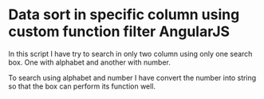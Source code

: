 # Data sort in specific column using custom function filter AngularJS

In this script I have try to search in only two column using only one search box. One with alphabet and another with number.

To search using alphabet and number I have convert the number into string so that the box can perform its function well.
